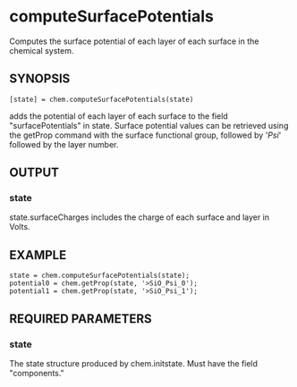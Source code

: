 # computeSurfacePotentials

Computes the surface potential of each layer of each surface in the chemical system.

## SYNOPSIS
~~~~
[state] = chem.computeSurfacePotentials(state)
~~~~

adds the potential of each layer of each surface to the field "surfacePotentials" in state. 
Surface potential values can be retrieved using the getProp command with the
surface functional group, followed by '_Psi_' followed by the layer number.

## OUTPUT
 
### state

state.surfaceCharges includes the charge of each surface and layer in Volts.

## EXAMPLE

~~~~
state = chem.computeSurfacePotentials(state);
potential0 = chem.getProp(state, '>SiO_Psi_0');
potential1 = chem.getProp(state, '>SiO_Psi_1');
~~~~

## REQUIRED PARAMETERS
   
### state        

The state structure produced by chem.initstate. Must have the field "components." 
